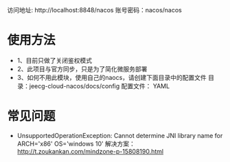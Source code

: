访问地址: http://localhost:8848/nacos
账号密码：nacos/nacos


# 使用方法

- 1、目前只做了关闭鉴权模式
- 2、此项目与官方同步，只是为了简化微服务部署
- 3、如何不用此模块，使用自己的naocs，请创建下面目录中的配置文件
     目录：jeecg-cloud-nacos/docs/config
     配置文件： YAML


# 常见问题
- UnsupportedOperationException: Cannot determine JNI library name for ARCH='x86' OS='windows 10'
  解决方案：http://t.zoukankan.com/mindzone-p-15808190.html